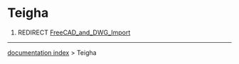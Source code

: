 # Teigha
1.  REDIRECT [FreeCAD\_and\_DWG\_Import](FreeCAD_and_DWG_Import.md)

---
[documentation index](../README.md) > Teigha
